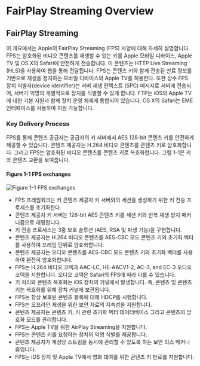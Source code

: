 # FairPlay Streaming Overview

## FairPlay Streaming

이 개요에서는 Apple의 FairPlay Streaming (FPS) 사양에 대해 자세히 설명합니다. FPS는 암호화된 비디오 콘텐츠를 재생할 수 있는 키를 Apple 모바일 디바이스, Apple TV 및 OS X의 Safari에 안전하게 전송합니다. 이 콘텐츠는 HTTP Live Streaming (HLS)을 사용하여 웹을 통해 전달됩니다. FPS는 콘텐츠 키와 함께 전송된 만료 정보를 기반으로 재생을 정지하는 모바일 디바이스와 Apple TV를 허용한다. 또한 상수 FPS 장치 식별자(device identifier)는 서버 재생 컨텍스트 (SPC) 메시지로 서버에 전송되어, 서버가 익명의 개별적으로 장치를 식별할 수 있게 합니다. FTP는 iOS와 Apple TV에 대한 기본 지원과 함께 장치 운영 체제에 통합되어 있습니다. OS X의 Safari는 EME 인터페이스를 사용하여 지원 가능합니다.

### Key Delivery Process

FPS를 통해 콘텐츠 공급자는 공급자의 키 서버에서 AES 128-bit 콘텐츠 키를 안전하게 제공할 수 있습니다. 콘텐츠 제공자는 H.264 비디오 콘텐츠를 콘텐츠 키로 암호화합니다. 그리고 FPS는 암호화된 비디오 콘텐츠를 콘텐츠 키로 복호화합니다. 그림 1-1은 키와 콘텐츠 교환을 보여줍니다.

#### Figure 1-1 FPS exchanges

![Figure 1-1 FPS exchanges](이미지링크)

* FPS 프레임워크는 키 콘텐츠 제공자 키 서버와의 세션을 생성하기 위한 키 전송 프로세스를 초기화한다.
* 콘텐츠 제공자 키 서버는 128-bit AES 콘텐츠 키를 세션 키와 반복 재생 방지 메커니즘으로 래핑합니다.
* 키 전송 프로세스는 3중 보호 솔루션 (AES, RSA 및 파생 기능)을 구현합니다.
* 콘텐츠 제공자는 H.264 비디오 콘텐츠를 AES-CBC 모드 콘텐츠 키와 초기화 벡터를 사용하여 프레임 단위로 암호화합니다.
* 콘텐츠 제공자는 오디오 콘텐츠를 AES-CBC 모드 콘텐츠 키와 초기화 벡터를 사용하여 완전히 암호화합니다.
* FPS는 H.264 비디오 코덱과 AAC-LC, HE-AACV1-2, AC-3, and EC-3 오디오 코덱을 지원합니다. 오디오 코덱은 Safari의 FPS에 따라 다를 수 있습니다.
* 키 처리와 콘텐츠 복호화는 iOS 장치의 커널에서 발생합니다. 즉, 콘텐츠 및 콘텐츠 키는 복호화를 위해 장치 커널에 보관됩니다.
* FPS는 항상 보호된 콘텐츠 블록에 대해 HDCP를 시행합니다.
* FPS는 오프라인 재생을 위한 보안 자료의 지속성을 지원합니다.
* 콘텐츠 제공자는 콘텐츠 키, 키 관련 초기화 벡터 데이터베이스 그리고 콘텐츠의 암호화 모드를 관리합니다.
* FPS는 Apple TV을 위한 AirPlay Streaming을 지원합니다.
* FPS는 콘텐츠 키를 요청하는 장치의 익명 식별를 제공합니다.
* 콘텐츠 제공자가 계정당 스트림을 동시에 관리할 수 있도록 하는 보안 리스 메커니즘입니다.
* FPS는 iOS 장치 및 Apple TV에서 영화 대여를 위한 콘텐츠 키 만료를 지원합니다.

